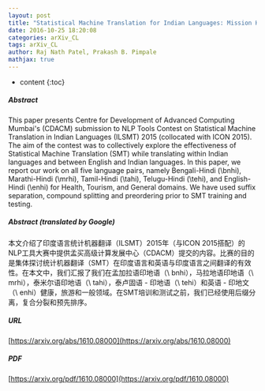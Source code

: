 ```yaml
---
layout: post
title: "Statistical Machine Translation for Indian Languages: Mission Hindi 2"
date: 2016-10-25 18:20:08
categories: arXiv_CL
tags: arXiv_CL
author: Raj Nath Patel, Prakash B. Pimpale
mathjax: true
---
```


* content
{:toc}

##### Abstract
This paper presents Centre for Development of Advanced Computing Mumbai's (CDACM) submission to NLP Tools Contest on Statistical Machine Translation in Indian Languages (ILSMT) 2015 (collocated with ICON 2015). The aim of the contest was to collectively explore the effectiveness of Statistical Machine Translation (SMT) while translating within Indian languages and between English and Indian languages. In this paper, we report our work on all five language pairs, namely Bengali-Hindi (\bnhi), Marathi-Hindi (\mrhi), Tamil-Hindi (\tahi), Telugu-Hindi (\tehi), and English-Hindi (\enhi) for Health, Tourism, and General domains. We have used suffix separation, compound splitting and preordering prior to SMT training and testing.

##### Abstract (translated by Google)
本文介绍了印度语言统计机器翻译（ILSMT）2015年（与ICON 2015搭配）的NLP工具大赛中提供孟买高级计算发展中心（CDACM）提交的内容。比赛的目的是集体探讨统计机器翻译（SMT）在印度语言和英语与印度语言之间翻译的有效性。在本文中，我们汇报了我们在孟加拉语印地语（\ bnhi），马拉地语印地语（\ mrhi），泰米尔语印地语（\ tahi），泰卢固语 - 印地语（\ tehi）和英语 - 印地文（\ enhi）健康，旅游和一般领域。在SMT培训和测试之前，我们已经使用后缀分离，复合分裂和预先排序。

##### URL
[https://arxiv.org/abs/1610.08000](https://arxiv.org/abs/1610.08000)

##### PDF
[https://arxiv.org/pdf/1610.08000](https://arxiv.org/pdf/1610.08000)

